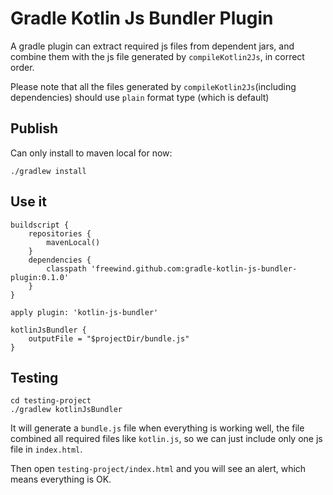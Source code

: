 Gradle Kotlin Js Bundler Plugin
===============================

A gradle plugin can extract required js files from dependent jars, and combine them with the js file generated by `compileKotlin2Js`, in correct order.

Please note that all the files generated by `compileKotlin2Js`(including dependencies) should use `plain` format type (which is default)

Publish
-------

Can only install to maven local for now:

```
./gradlew install
```

Use it
------

```
buildscript {
    repositories {
        mavenLocal()
    }
    dependencies {
        classpath 'freewind.github.com:gradle-kotlin-js-bundler-plugin:0.1.0'
    }
}

apply plugin: 'kotlin-js-bundler'

kotlinJsBundler {
    outputFile = "$projectDir/bundle.js"
}
```

Testing
-------

```
cd testing-project
./gradlew kotlinJsBundler
```

It will generate a `bundle.js` file when everything is working well, the file combined all required files like `kotlin.js`, so we can just include only one js file in `index.html`.

Then open `testing-project/index.html` and you will see an alert, which means everything is OK.


